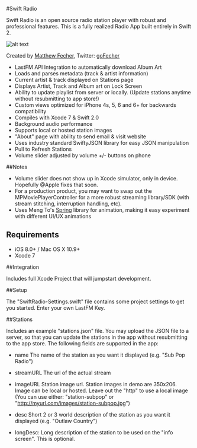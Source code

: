 #Swift Radio

Swift Radio is an open source radio station player with robust and professional features. This is a fully realized Radio App built entirely in Swift 2. 

![alt text](http://giant.gfycat.com/VerifiableNiceKid.gif "Swift Radio Gif")

Created by [Matthew Fecher](http://matthewfecher.com), Twitter: [goFecher](http://twitter.com/goFecher)

- LastFM API Integration to automatically download Album Art
- Loads and parses metadata (track & artist information)
- Current artist & track displayed on Stations page
- Displays Artist, Track and Album art on Lock Screen
- Ability to update playlist from server or locally. (Update stations anytime without resubmitting to app store!)
- Custom views optimized for iPhone 4s, 5, 6 and 6+ for backwards compatibility
- Compiles with Xcode 7 & Swift 2.0
- Background audio performance
- Supports local or hosted station images
- "About" page with ability to send email & visit website
- Uses industry standard SwiftyJSON library for easy JSON manipulation
- Pull to Refresh Stations
- Volume slider adjusted by volume +/- buttons on phone

##Notes

- Volume slider does not show up in Xcode simulator, only in device. Hopefully @Apple fixes that soon. 
- For a production product, you may want to swap out the MPMoviePlayerController for a more robust streaming library/SDK (with stream stitching, interruption handling, etc).
- Uses Meng To's [Spring](https://github.com/MengTo/Spring) library for animation, making it easy experiment with different UI/UX animations

## Requirements

- iOS 8.0+ / Mac OS X 10.9+
- Xcode 7

##Integration

Includes full Xcode Project that will jumpstart development.

##Setup

The "SwiftRadio-Settings.swift" file contains some project settings to get you started. Enter your own LastFM Key.

##Stations 

Includes an example "stations.json" file. You may upload the JSON file to a server, so that you can update the stations in the app without resubmitting to the app store. The following fields are supported in the app:

- name
The name of the station as you want it displayed (e.g. "Sub Pop Radio")

- streamURL
The url of the actual stream

- imageURL
Station image url. Station images in demo are 350x206. Image can be local or hosted. Leave out the "http" to use a local image (You can use either: "station-subpop" or "http://myurl.com/images/station-subpop.jpg")

- desc
Short 2 or 3 world description of the station as you want it displayed (e.g. "Outlaw Country")

- longDesc: Long description of the station to be used on the "info screen". This is optional.

